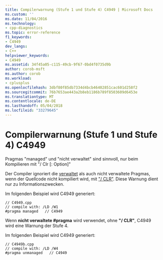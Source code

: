 ```yaml
---
title: Compilerwarnung (Stufe 1 und Stufe 4) C4949 | Microsoft Docs
ms.custom: ''
ms.date: 11/04/2016
ms.technology:
- cpp-diagnostics
ms.topic: error-reference
f1_keywords:
- C4949
dev_langs:
- C++
helpviewer_keywords:
- C4949
ms.assetid: 34f45a05-c115-49cb-9f67-0bd4f0735d9b
author: corob-msft
ms.author: corob
ms.workload:
- cplusplus
ms.openlocfilehash: 3dbf80f85db7334d4bcb46402851cac601d258f2
ms.sourcegitcommit: 76b7653ae443a2b8eb1186b789f8503609d6453e
ms.translationtype: MT
ms.contentlocale: de-DE
ms.lasthandoff: 05/04/2018
ms.locfileid: "33279645"
---
```

# <a name="compiler-warning-level-1-and-level-4-c4949"></a>Compilerwarnung (Stufe 1 und Stufe 4) C4949
Pragmas "managed" und "nicht verwaltet" sind sinnvoll, nur beim Kompilieren mit "/ Clr [: Option]"  
  
 Der Compiler ignoriert die [verwaltet](../../preprocessor/managed-unmanaged.md) als auch nicht verwaltete Pragmas, wenn der Quellcode nicht kompiliert wird, mit ["/ CLR"](../../build/reference/clr-common-language-runtime-compilation.md). Diese Warnung dient nur zu Informationszwecken.  
  
 Im folgenden Beispiel wird C4949 generiert:  
  
```  
// C4949.cpp  
// compile with: /LD /W1  
#pragma managed   // C4949  
```  
  
 Wenn **nicht verwaltete #pragma** wird verwendet, ohne **"/ CLR"**, C4949 wird eine Warnung der Stufe 4.  
  
 Im folgenden Beispiel wird C4949 generiert:  
  
```  
// C4949b.cpp  
// compile with: /LD /W4  
#pragma unmanaged   // C4949  
```